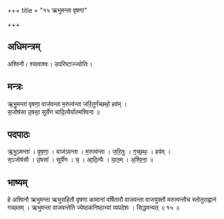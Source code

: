 +++
title = "१५ ऋभुमन्ता वृषणा"

+++
## अधिमन्त्रम्
अश्विनौ। श्यावाश्वः। उपरिष्टाज्ज्योतिः।

## मन्त्रः
ऋ॒भु॒मन्ता॑ वृषणा॒ वाज॑वन्ता म॒रुत्व॑न्ता जरि॒तुर्ग॑च्छथो॒ हव॑म् ।  
स॒जोष॑सा उ॒षसा॒ सूर्ये॑ण चादि॒त्यैर्या॑तमश्विना ॥

## पदपाठः
ऋ॒भु॒ऽमन्ता॑ । वृ॒ष॒णा॒ । वाज॑ऽवन्ता । म॒रुत्व॑न्ता । ज॒रि॒तुः । ग॒च्छ॒थः॒ । हव॑म् ।  
स॒ऽजोष॑सौ । उ॒षसा॑ । सूर्ये॑ण । च॒ । आ॒दि॒त्यैः । या॒त॒म् । अ॒श्वि॒ना॒ ॥

## भाष्यम्
हे अश्विनौ ऋभुमन्ता ऋभुसहितौ वृषणा कामानां वर्षितारौ वाजवन्ता वाजयुक्तौ मरुत्वन्तौच स्तोतुराह्वानं गच्छतम् । ऋभुमन्ता वाजवन्तेति ज्येष्ठकनिष्ठाभ्यां व्यपदेशः । सिद्धमन्यत् ॥ १५ ॥
